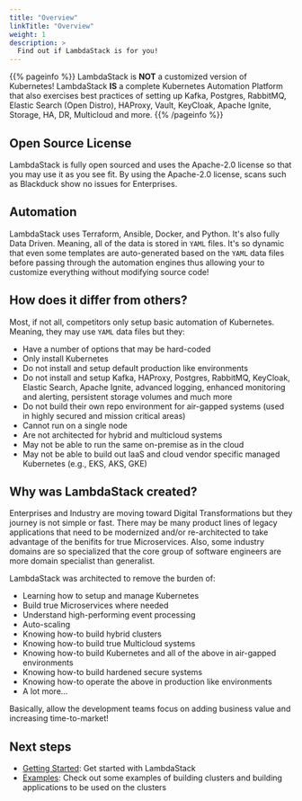 ```yaml
---
title: "Overview"
linkTitle: "Overview"
weight: 1
description: >
  Find out if LambdaStack is for you!
---
```


{{% pageinfo %}}
LambdaStack is **NOT** a customized version of Kubernetes! LambdaStack **IS** a complete Kubernetes Automation Platform that also exercises best practices of setting up Kafka, Postgres, RabbitMQ, Elastic Search (Open Distro), HAProxy, Vault, KeyCloak, Apache Ignite, Storage, HA, DR, Multicloud and more.
{{% /pageinfo %}}

## Open Source License

LambdaStack is fully open sourced and uses the Apache-2.0 license so that you may use it as you see fit. By using the Apache-2.0 license, scans such as Blackduck show no issues for Enterprises.

## Automation

LambdaStack uses Terraform, Ansible, Docker, and Python. It's also fully Data Driven. Meaning, all of the data is stored in `YAML` files. It's so dynamic that even some templates are auto-generated based on the `YAML` data files before passing through the automation engines thus allowing your to customize everything without modifying source code!

## How does it differ from others?

Most, if not all, competitors only setup basic automation of Kubernetes. Meaning, they may use `YAML` data files but they:
* Have a number of options that may be hard-coded
* Only install Kubernetes
* Do not install and setup default production like environments
* Do not install and setup Kafka, HAProxy, Postgres, RabbitMQ, KeyCloak, Elastic Search, Apache Ignite, advanced logging, enhanced monitoring and alerting, persistent storage volumes and much more
* Do not build their own repo environment for air-gapped systems (used in highly secured and mission critical areas)
* Cannot run on a single node
* Are not architected for hybrid and multicloud systems
* May not be able to run the same on-premise as in the cloud
* May not be able to build out IaaS and cloud vendor specific managed Kubernetes (e.g., EKS, AKS, GKE)

## Why was LambdaStack created?

Enterprises and Industry are moving toward Digital Transformations but they journey is not simple or fast. There may be many product lines of legacy applications that need to be modernized and/or re-architected to take advantage of the benifits for true Microservices. Also, some industry domains are so specialized that the core group of software engineers are more domain specialist than generalist. 

LambdaStack was architected to remove the burden of:
* Learning how to setup and manage Kubernetes
* Build true Microservices where needed
* Understand high-performing event processing
* Auto-scaling
* Knowing how-to build hybrid clusters
* Knowing how-to build true Multicloud systems
* Knowing how-to build Kubernetes and all of the above in air-gapped environments
* Knowing how-to build hardened secure systems
* Knowing how-to operate the above in production like environments
* A lot more...

Basically, allow the development teams focus on adding business value and increasing time-to-market!

## Next steps

* [Getting Started](/docs/getting-started/): Get started with LambdaStack
* [Examples](/docs/examples/): Check out some examples of building clusters and building applications to be used on the clusters
